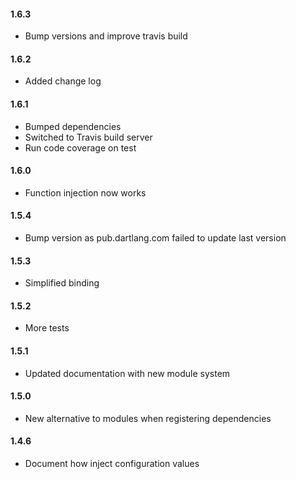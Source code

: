 #### 1.6.3
* Bump versions and improve travis build

#### 1.6.2
* Added change log

#### 1.6.1
* Bumped dependencies
* Switched to Travis build server
* Run code coverage on test

#### 1.6.0
* Function injection now works

#### 1.5.4
* Bump version as pub.dartlang.com failed to update last version

#### 1.5.3
* Simplified binding

#### 1.5.2
* More tests

#### 1.5.1
* Updated documentation with new module system

#### 1.5.0
* New alternative to modules when registering dependencies

#### 1.4.6
* Document how inject configuration values
